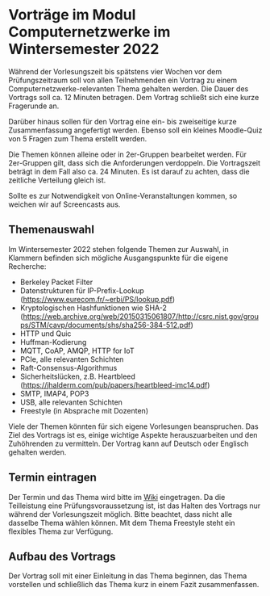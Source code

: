 
Vorträge im Modul Computernetzwerke im Wintersemester 2022
==========================================================

Während der Vorlesungszeit bis spätstens vier Wochen vor dem Prüfungszeitraum
soll von allen Teilnehmenden ein Vortrag zu einem Computernetzwerke-relevanten
Thema gehalten werden. Die Dauer des Vortrags soll ca. 12 Minuten betragen. Dem
Vortrag schließt sich eine kurze Fragerunde an.

Darüber hinaus sollen für den Vortrag eine ein- bis zweiseitige kurze Zusammenfassung
angefertigt werden. Ebenso soll ein kleines Moodle-Quiz von 5 Fragen zum Thema erstellt
werden.

Die Themen können alleine oder in 2er-Gruppen bearbeitet werden. Für 2er-Gruppen
gilt, dass sich die Anforderungen verdoppeln. Die Vortragszeit beträgt in dem Fall
also ca. 24 Minuten. Es ist darauf zu achten, dass die zeitliche Verteilung gleich ist.

Sollte es zur Notwendigkeit von Online-Veranstaltungen kommen, so weichen wir auf
Screencasts aus.

Themenauswahl
-------------

Im Wintersemester 2022 stehen folgende Themen zur Auswahl, in Klammern befinden sich mögliche Ausgangspunkte für die
eigene Recherche:

* Berkeley Packet Filter
* Datenstrukturen für IP-Prefix-Lookup (https://www.eurecom.fr/~erbi/PS/lookup.pdf)
* Kryptologischen Hashfunktionen wie SHA-2 (https://web.archive.org/web/20150315061807/http://csrc.nist.gov/groups/STM/cavp/documents/shs/sha256-384-512.pdf)
* HTTP und Quic
* Huffman-Kodierung
* MQTT, CoAP, AMQP, HTTP for IoT
* PCIe, alle relevanten Schichten
* Raft-Consensus-Algorithmus
* Sicherheitslücken, z.B. Heartbleed (https://jhalderm.com/pub/papers/heartbleed-imc14.pdf)
* SMTP, IMAP4, POP3
* USB, alle relevanten Schichten
* Freestyle (in Absprache mit Dozenten)

Viele der Themen könnten für sich eigene Vorlesungen beanspruchen. Das Ziel des Vortrags ist es, einige wichtige
Aspekte herauszuarbeiten und den Zuhöhrenden zu vermitteln. Der Vortrag kann auf Deutsch oder Englisch gehalten werden.

Termin eintragen
----------------

Der Termin und das Thema wird bitte im [Wiki](https://gitlab.rz.htw-berlin.de/bauers/ce26-cnw-wise-22/-/wikis/home) eingetragen.
Da die Teilleistung eine Prüfungsvoraussetzung ist, ist das Halten des Vortrags nur während der Vorlesungszeit möglich.
Bitte beachtet, dass nicht alle dasselbe Thema wählen können. Mit dem Thema Freestyle steht ein flexibles Thema zur
Verfügung.


Aufbau des Vortrags
-------------------

Der Vortrag soll mit einer Einleitung in das Thema beginnen, das Thema vorstellen und schließlich das Thema kurz in
einem Fazit zusammenfassen.

